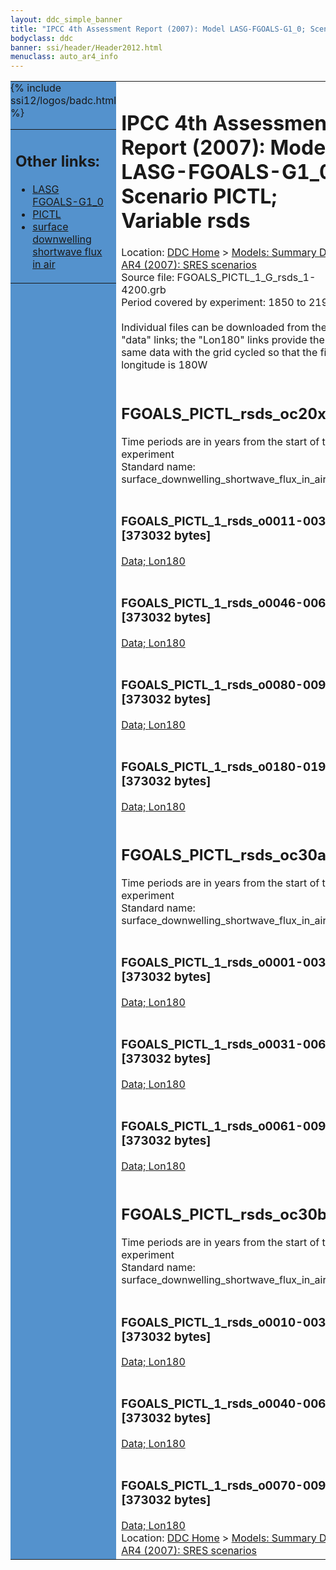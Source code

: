 ```yaml
---
layout: ddc_simple_banner
title: "IPCC 4th Assessment Report (2007): Model LASG-FGOALS-G1_0; Scenario PICTL; Variable rsds"
bodyclass: ddc
banner: ssi/header/Header2012.html
menuclass: auto_ar4_info
---
```



<table width="100%" border="0" cellspacing="0" cellpadding="0" style="border-collapse: collapse;">
<tr style="margin:0;padding:0;border:0;">
<td style="margin:0;padding:0;border:0;height:1pt;width:150pt;background:#5492CD;" valign="top" >

<div id="lh-col2" class="auto_ar4_info">
<table class="menumain" bgcolor="#5492CD" cellspacing="0" width="100%" border="0">
<tr><td>
<h2> Other links:</h2>
<ul>
<li><a href="/auto/ar4/model-LASG-FGOALS-G1_0.html">LASG<br/>FGOALS-G1_0</a></li>
<li><a href="/auto/ar4/scenario-PICTL.html">PICTL</a></li>
<li><a href="/auto/ar4/var-surface_downwelling_shortwave_flux_in_air.html">surface downwelling<br/> shortwave flux in air</a></li>
</ul>
</td></tr>
{% include ssi12/logos/badc.html %}
</table>
</div>
</td>
<td><h1>IPCC 4th Assessment Report (2007): Model LASG-FGOALS-G1_0; Scenario PICTL; Variable rsds</h1>

<!-- Breadcrumb1 -->
<div id="breadcrumb1" align="left">
Location: <a href="/index.html">DDC Home</a> > <a href="/sim/gcm_clim/">Models: Summary Data</a>
> <a href="/sim/gcm_clim/SRES_AR4/index.html">AR4 (2007): SRES scenarios</a>
</div>
<!-- End of Breadcrumb1 -->Source file: FGOALS_PICTL_1_G_rsds_1-4200.grb
<br/>
Period covered by experiment: 1850 to 2199<br/>
<br/>Individual files can be downloaded from the "data" links; the "Lon180" links provide the same data
         with the grid cycled so that the first longitude is 180W<br/>
<br/><h2>FGOALS_PICTL_rsds_oc20x.tar</h2>
Time periods are in years from the start of the experiment<br/>
Standard name: surface_downwelling_shortwave_flux_in_air<br>
<br/><h3>FGOALS_PICTL_1_rsds_o0011-0030.nc [373032 bytes]</h3>
<a href="/cgi-bin/downl/ar4_nc/rsds/FGOALS_PICTL_1_rsds_o0011-0030.nc">Data; </a><a href="/cgi-bin/downl/ar4_nc/rsds/FGOALS_PICTL_1_rsds_o0011-0030.cyto180.nc"> Lon180</a><br/>
<br/><h3>FGOALS_PICTL_1_rsds_o0046-0065.nc [373032 bytes]</h3>
<a href="/cgi-bin/downl/ar4_nc/rsds/FGOALS_PICTL_1_rsds_o0046-0065.nc">Data; </a><a href="/cgi-bin/downl/ar4_nc/rsds/FGOALS_PICTL_1_rsds_o0046-0065.cyto180.nc"> Lon180</a><br/>
<br/><h3>FGOALS_PICTL_1_rsds_o0080-0099.nc [373032 bytes]</h3>
<a href="/cgi-bin/downl/ar4_nc/rsds/FGOALS_PICTL_1_rsds_o0080-0099.nc">Data; </a><a href="/cgi-bin/downl/ar4_nc/rsds/FGOALS_PICTL_1_rsds_o0080-0099.cyto180.nc"> Lon180</a><br/>
<br/><h3>FGOALS_PICTL_1_rsds_o0180-0199.nc [373032 bytes]</h3>
<a href="/cgi-bin/downl/ar4_nc/rsds/FGOALS_PICTL_1_rsds_o0180-0199.nc">Data; </a><a href="/cgi-bin/downl/ar4_nc/rsds/FGOALS_PICTL_1_rsds_o0180-0199.cyto180.nc"> Lon180</a><br/>
<br/><h2>FGOALS_PICTL_rsds_oc30a.tar</h2>
Time periods are in years from the start of the experiment<br/>
Standard name: surface_downwelling_shortwave_flux_in_air<br>
<br/><h3>FGOALS_PICTL_1_rsds_o0001-0030.nc [373032 bytes]</h3>
<a href="/cgi-bin/downl/ar4_nc/rsds/FGOALS_PICTL_1_rsds_o0001-0030.nc">Data; </a><a href="/cgi-bin/downl/ar4_nc/rsds/FGOALS_PICTL_1_rsds_o0001-0030.cyto180.nc"> Lon180</a><br/>
<br/><h3>FGOALS_PICTL_1_rsds_o0031-0060.nc [373032 bytes]</h3>
<a href="/cgi-bin/downl/ar4_nc/rsds/FGOALS_PICTL_1_rsds_o0031-0060.nc">Data; </a><a href="/cgi-bin/downl/ar4_nc/rsds/FGOALS_PICTL_1_rsds_o0031-0060.cyto180.nc"> Lon180</a><br/>
<br/><h3>FGOALS_PICTL_1_rsds_o0061-0090.nc [373032 bytes]</h3>
<a href="/cgi-bin/downl/ar4_nc/rsds/FGOALS_PICTL_1_rsds_o0061-0090.nc">Data; </a><a href="/cgi-bin/downl/ar4_nc/rsds/FGOALS_PICTL_1_rsds_o0061-0090.cyto180.nc"> Lon180</a><br/>
<br/><h2>FGOALS_PICTL_rsds_oc30b.tar</h2>
Time periods are in years from the start of the experiment<br/>
Standard name: surface_downwelling_shortwave_flux_in_air<br>
<br/><h3>FGOALS_PICTL_1_rsds_o0010-0039.nc [373032 bytes]</h3>
<a href="/cgi-bin/downl/ar4_nc/rsds/FGOALS_PICTL_1_rsds_o0010-0039.nc">Data; </a><a href="/cgi-bin/downl/ar4_nc/rsds/FGOALS_PICTL_1_rsds_o0010-0039.cyto180.nc"> Lon180</a><br/>
<br/><h3>FGOALS_PICTL_1_rsds_o0040-0069.nc [373032 bytes]</h3>
<a href="/cgi-bin/downl/ar4_nc/rsds/FGOALS_PICTL_1_rsds_o0040-0069.nc">Data; </a><a href="/cgi-bin/downl/ar4_nc/rsds/FGOALS_PICTL_1_rsds_o0040-0069.cyto180.nc"> Lon180</a><br/>
<br/><h3>FGOALS_PICTL_1_rsds_o0070-0099.nc [373032 bytes]</h3>
<a href="/cgi-bin/downl/ar4_nc/rsds/FGOALS_PICTL_1_rsds_o0070-0099.nc">Data; </a><a href="/cgi-bin/downl/ar4_nc/rsds/FGOALS_PICTL_1_rsds_o0070-0099.cyto180.nc"> Lon180</a><br/>
<!-- Breadcrumb2 -->
<div id="breadcrumb2" align="left">
Location: <a href="/index.html">DDC Home</a> > <a href="/sim/gcm_clim/">Models: Summary Data</a>
> <a href="/sim/gcm_clim/SRES_AR4/index.html">AR4 (2007): SRES scenarios</a>
</div>
<!-- End of Breadcrumb2 --></td></tr></table>
